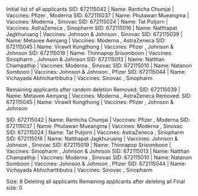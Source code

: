 Initial list of all applicants
SID: 672115042 | Name: Ranticha Chumjai | Vaccines: Pfizer , Moderna
SID: 672115037 | Name: Phutawan Mueangma | Vaccines: Moderna , Sinovac
SID: 672115024 | Name: Tat Putjorn | Vaccines: AstraZeneca , Sinopharm
SID: 672115016 | Name: Natthapat Jagkhuruang | Vaccines: Johnson & Johnson , Sinovac
SID: 672115039 | Name: Metavee Aeinjang | Vaccines: Moderna , AstraZeneca
SID: 672115045 | Name: Virawit Kongthong | Vaccines: Pfizer , Johnson & Johnson
SID: 672115019 | Name: Thinnapop Srisomboon | Vaccines: Sinopharm , Johnson & Johnson
SID: 672115013 | Name: Natthan Champathip | Vaccines: Moderna , Sinovac
SID: 672115010 | Name: Natanon Somboon | Vaccines: Johnson & Johnson , Pfizer
SID: 672115044 | Name: Vichayada Abhicharttibutra | Vaccines: Sinovac , Sinopharm

Remaining applicants after random deletion
Removed: SID: 672115039 | Name: Metavee Aeinjang | Vaccines: Moderna , AstraZeneca
Removed: SID: 672115045 | Name: Virawit Kongthong | Vaccines: Pfizer , Johnson & Johnson

SID: 672115042 | Name: Ranticha Chumjai | Vaccines: Pfizer , Moderna
SID: 672115037 | Name: Phutawan Mueangma | Vaccines: Moderna , Sinovac
SID: 672115024 | Name: Tat Putjorn | Vaccines: AstraZeneca , Sinopharm
SID: 672115016 | Name: Natthapat Jagkhuruang | Vaccines: Johnson & Johnson , Sinovac
SID: 672115019 | Name: Thinnapop Srisomboon | Vaccines: Sinopharm , Johnson & Johnson
SID: 672115013 | Name: Natthan Champathip | Vaccines: Moderna , Sinovac
SID: 672115010 | Name: Natanon Somboon | Vaccines: Johnson & Johnson , Pfizer
SID: 672115044 | Name: Vichayada Abhicharttibutra | Vaccines: Sinovac , Sinopharm

Size: 8
Deleting all applicants
Remaining applicants after deleting all
Final size: 0
